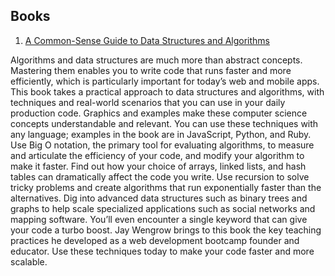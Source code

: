 ## Books

1. [A Common-Sense Guide to Data Structures and Algorithms](https://learning.oreilly.com/library/view/a-common-sense-guide/9781680502794/)

Algorithms and data structures are much more than abstract concepts. Mastering them enables you to write code that runs
faster and more efficiently, which is particularly important for today’s web and mobile apps. 
This book takes a practical approach to data structures and algorithms, with techniques and real-world scenarios that 
you can use in your daily production code. Graphics and examples make these computer science concepts understandable 
and relevant. You can use these techniques with any language; examples in the book are in JavaScript, Python, and Ruby.
Use Big O notation, the primary tool for evaluating algorithms, to measure and articulate the efficiency of your code, 
and modify your algorithm to make it faster. Find out how your choice of arrays, linked lists, 
and hash tables can dramatically affect the code you write. Use recursion to solve tricky problems and create algorithms 
that run exponentially faster than the alternatives. Dig into advanced data structures such as binary trees and graphs 
to help scale specialized applications such as social networks and mapping software. You’ll even encounter 
a single keyword that can give your code a turbo boost. Jay Wengrow brings to this book the key teaching practices 
he developed as a web development bootcamp founder and educator.
Use these techniques today to make your code faster and more scalable.
